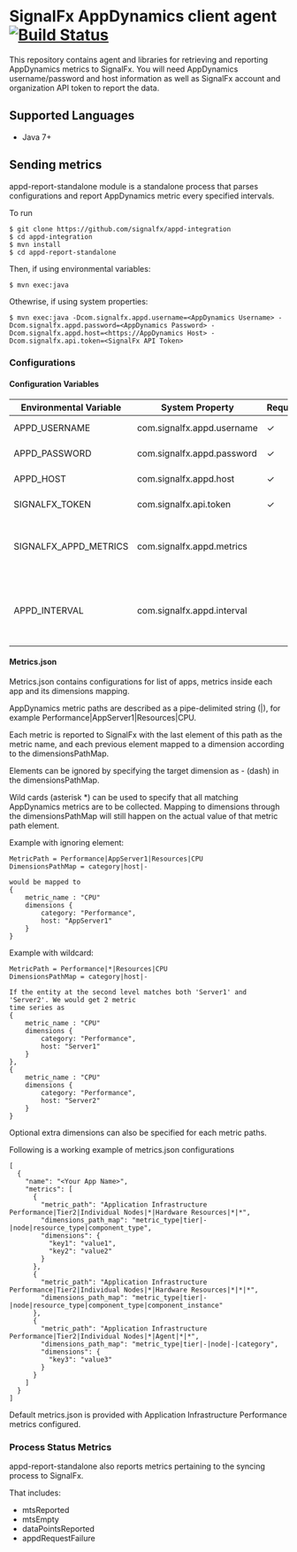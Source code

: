 # SignalFx AppDynamics client agent [![Build Status](https://travis-ci.org/signalfx/appd-integration.svg)](https://travis-ci.org/signalfx/appd-integration)

This repository contains agent and libraries for retrieving and reporting AppDynamics metrics
to SignalFx. You will need AppDynamics username/password and host information as well as 
SignalFx account and organization API token to report the data.

## Supported Languages

* Java 7+

## Sending metrics

appd-report-standalone module is a standalone process that parses configurations and report
AppDynamics metric every specified intervals.

To run
```
$ git clone https://github.com/signalfx/appd-integration
$ cd appd-integration
$ mvn install
$ cd appd-report-standalone
```
Then, if using environmental variables:
```
$ mvn exec:java
```
Othewrise, if using system properties:
```
$ mvn exec:java -Dcom.signalfx.appd.username=<AppDynamics Username> -Dcom.signalfx.appd.password=<AppDynamics Password> -Dcom.signalfx.appd.host=<https://AppDynamics Host> -Dcom.signalfx.api.token=<SignalFx API Token>
```

### Configurations

#### Configuration Variables

| Environmental Variable | System Property            | Required | Description                                                     |
|------------------------|----------------------------|----------|-----------------------------------------------------------------|
| APPD_USERNAME          | com.signalfx.appd.username | &#x2713;        | AppDynamics Username                                            |
| APPD_PASSWORD          | com.signalfx.appd.password | &#x2713;        | AppDynamics Password                                            |
| APPD_HOST              | com.signalfx.appd.host     | &#x2713;        | AppDynamics Host                                                |
| SIGNALFX_TOKEN         | com.signalfx.api.token     | &#x2713;        | SignalFx API Token                                              |
| SIGNALFX_APPD_METRICS  | com.signalfx.appd.metrics  |          | Metric configurations filename (default to metrics.json)        |
| APPD_INTERVAL          | com.signalfx.appd.interval |          | Time in minutes of metric lookup interval (default to 1 minute) |


#### Metrics.json

Metrics.json contains configurations for list of apps, metrics inside each app and
its dimensions mapping.

AppDynamics metric paths are described as a pipe-delimited string (|),
for example Performance|AppServer1|Resources|CPU.

Each metric is reported to SignalFx with the last element of this path as the metric name,
and each previous element mapped to a dimension according to the dimensionsPathMap.

Elements can be ignored by specifying the target dimension as - (dash) in the dimensionsPathMap.

Wild cards (asterisk *) can be used to specify that all matching AppDynamics metrics are
to be collected. Mapping to dimensions through the dimensionsPathMap will still happen on
the actual value of that metric path element.

Example with ignoring element:

```
MetricPath = Performance|AppServer1|Resources|CPU
DimensionsPathMap = category|host|-

would be mapped to
{
    metric_name : "CPU"
    dimensions {
        category: "Performance",
        host: "AppServer1"
    }
}
```

Example with wildcard:
```
MetricPath = Performance|*|Resources|CPU
DimensionsPathMap = category|host|-

If the entity at the second level matches both 'Server1' and 'Server2'. We would get 2 metric
time series as
{
    metric_name : "CPU"
    dimensions {
        category: "Performance",
        host: "Server1"
    }
},
{
    metric_name : "CPU"
    dimensions {
        category: "Performance",
        host: "Server2"
    }
}
```

      
Optional extra dimensions can also be specified for each metric paths.

Following is a working example of metrics.json configurations
```
[
  {
    "name": "<Your App Name>",
    "metrics": [
      {
        "metric_path": "Application Infrastructure Performance|Tier2|Individual Nodes|*|Hardware Resources|*|*",
        "dimensions_path_map": "metric_type|tier|-|node|resource_type|component_type",
        "dimensions": {
          "key1": "value1",
          "key2": "value2"
        }
      },
      {
        "metric_path": "Application Infrastructure Performance|Tier2|Individual Nodes|*|Hardware Resources|*|*|*",
        "dimensions_path_map": "metric_type|tier|-|node|resource_type|component_type|component_instance"
      },
      {
        "metric_path": "Application Infrastructure Performance|Tier2|Individual Nodes|*|Agent|*|*",
        "dimensions_path_map": "metric_type|tier|-|node|-|category",
        "dimensions": {
          "key3": "value3"
        }
      }
    ]
  }
]
```

Default metrics.json is provided with Application Infrastructure Performance metrics configured.


### Process Status Metrics

appd-report-standalone also reports metrics pertaining to the syncing process to SignalFx.

That includes:
- mtsReported
- mtsEmpty
- dataPointsReported
- appdRequestFailure
